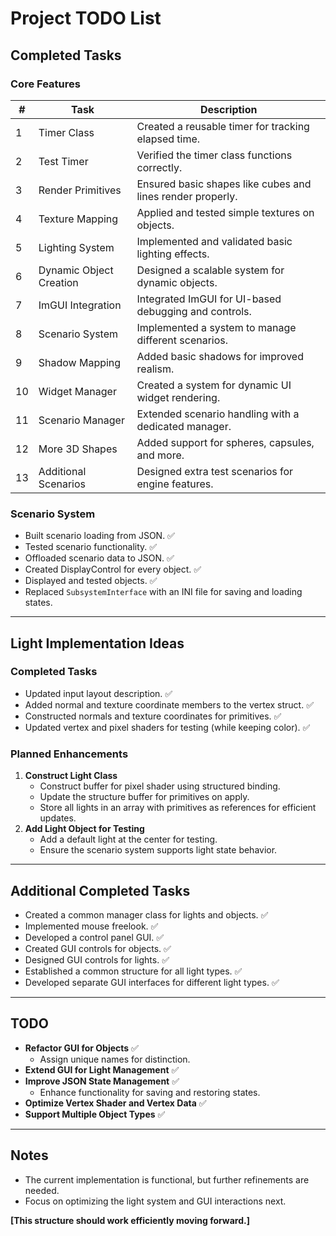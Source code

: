 ﻿# Project TODO List

## Completed Tasks

### Core Features
| #  | Task                                      | Description |
|----|------------------------------------------|-------------|
| 1  | Timer Class                              | Created a reusable timer for tracking elapsed time. |
| 2  | Test Timer                               | Verified the timer class functions correctly. |
| 3  | Render Primitives                        | Ensured basic shapes like cubes and lines render properly. |
| 4  | Texture Mapping                          | Applied and tested simple textures on objects. |
| 5  | Lighting System                          | Implemented and validated basic lighting effects. |
| 6  | Dynamic Object Creation                  | Designed a scalable system for dynamic objects. |
| 7  | ImGUI Integration                        | Integrated ImGUI for UI-based debugging and controls. |
| 8  | Scenario System                          | Implemented a system to manage different scenarios. |
| 9  | Shadow Mapping                           | Added basic shadows for improved realism. |
| 10 | Widget Manager                           | Created a system for dynamic UI widget rendering. |
| 11 | Scenario Manager                         | Extended scenario handling with a dedicated manager. |
| 12 | More 3D Shapes                           | Added support for spheres, capsules, and more. |
| 13 | Additional Scenarios                     | Designed extra test scenarios for engine features. |

### Scenario System
- Built scenario loading from JSON. ✅
- Tested scenario functionality. ✅
- Offloaded scenario data to JSON. ✅
- Created DisplayControl for every object. ✅
- Displayed and tested objects. ✅
- Replaced `SubsystemInterface` with an INI file for saving and loading states.

---

## Light Implementation Ideas

### Completed Tasks
- Updated input layout description. ✅
- Added normal and texture coordinate members to the vertex struct. ✅
- Constructed normals and texture coordinates for primitives. ✅
- Updated vertex and pixel shaders for testing (while keeping color). ✅

### Planned Enhancements
1. **Construct Light Class**
   - Construct buffer for pixel shader using structured binding.
   - Update the structure buffer for primitives on apply.
   - Store all lights in an array with primitives as references for efficient updates.
2. **Add Light Object for Testing**
   - Add a default light at the center for testing.
   - Ensure the scenario system supports light state behavior.

---

## Additional Completed Tasks
- Created a common manager class for lights and objects. ✅
- Implemented mouse freelook. ✅
- Developed a control panel GUI. ✅
- Created GUI controls for objects. ✅
- Designed GUI controls for lights. ✅
- Established a common structure for all light types. ✅
- Developed separate GUI interfaces for different light types. ✅

---

## TODO
- **Refactor GUI for Objects** ✅
  - Assign unique names for distinction.
- **Extend GUI for Light Management** ✅
- **Improve JSON State Management** ✅
  - Enhance functionality for saving and restoring states. 
- **Optimize Vertex Shader and Vertex Data** ✅
- **Support Multiple Object Types** ✅

---

## Notes
- The current implementation is functional, but further refinements are needed.
- Focus on optimizing the light system and GUI interactions next.

**[This structure should work efficiently moving forward.]**

